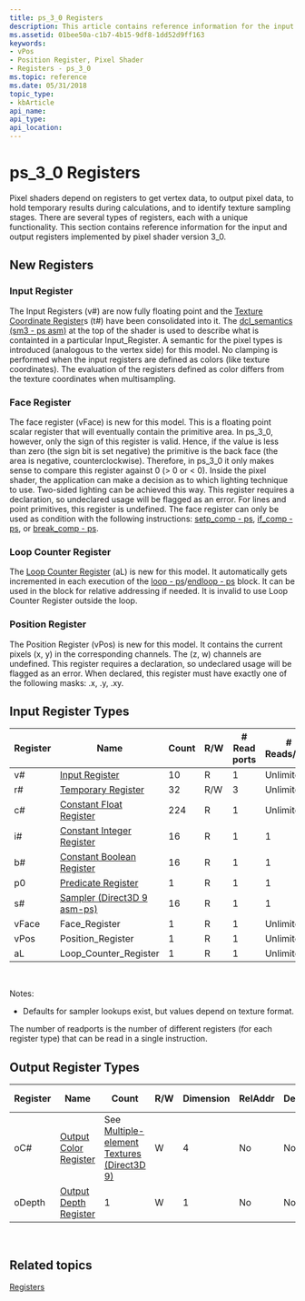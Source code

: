 ```yaml
---
title: ps_3_0 Registers
description: This article contains reference information for the input and output registers implemented by pixel shader version 3_0.
ms.assetid: 01bee50a-c1b7-4b15-9df8-1dd52d9ff163
keywords:
- vPos
- Position Register, Pixel Shader
- Registers - ps_3_0
ms.topic: reference
ms.date: 05/31/2018
topic_type: 
- kbArticle
api_name: 
api_type: 
api_location: 
---
```


# ps\_3\_0 Registers

Pixel shaders depend on registers to get vertex data, to output pixel data, to hold temporary results during calculations, and to identify texture sampling stages. There are several types of registers, each with a unique functionality. This section contains reference information for the input and output registers implemented by pixel shader version 3\_0.

## New Registers

### Input Register

The Input Registers (v\#) are now fully floating point and the [Texture Coordinate Register](dx9-graphics-reference-asm-ps-registers-texture-coordinate.md)s (t\#) have been consolidated into it. The [dcl\_semantics (sm3 - ps asm)](dcl-usage---ps.md) at the top of the shader is used to describe what is containted in a particular Input\_Register. A semantic for the pixel types is introduced (analogous to the vertex side) for this model. No clamping is performed when the input registers are defined as colors (like texture coordinates). The evaluation of the registers defined as color differs from the texture coordinates when multisampling.

### Face Register

The face register (vFace) is new for this model. This is a floating point scalar register that will eventually contain the primitive area. In ps\_3\_0, however, only the sign of this register is valid. Hence, if the value is less than zero (the sign bit is set negative) the primitive is the back face (the area is negative, counterclockwise). Therefore, in ps\_3\_0 it only makes sense to compare this register against 0 (> 0 or < 0). Inside the pixel shader, the application can make a decision as to which lighting technique to use. Two-sided lighting can be achieved this way. This register requires a declaration, so undeclared usage will be flagged as an error. For lines and point primitives, this register is undefined. The face register can only be used as condition with the following instructions: [setp\_comp - ps](setp-comp---ps.md), [if\_comp - ps](if-comp---ps.md), or [break\_comp - ps](break-comp---ps.md).

### Loop Counter Register

The [Loop Counter Register](dx9-graphics-reference-asm-ps-registers-loop-counter.md) (aL) is new for this model. It automatically gets incremented in each execution of the [loop - ps](loop---ps.md)/[endloop - ps](endloop---ps.md) block. It can be used in the block for relative addressing if needed. It is invalid to use Loop Counter Register outside the loop.

### Position Register

The Position Register (vPos) is new for this model. It contains the current pixels (x, y) in the corresponding channels. The (z, w) channels are undefined. This register requires a declaration, so undeclared usage will be flagged as an error. When declared, this register must have exactly one of the following masks: .x, .y, .xy.

## Input Register Types



| Register | Name                                                                                      | Count | R/W | \# Read ports | \# Reads/inst | Dimension | RelAddr | Defaults   | Requires DCL |
|----------|-------------------------------------------------------------------------------------------|-------|-----|---------------|---------------|-----------|---------|------------|--------------|
| v\#      | [Input Register](dx9-graphics-reference-asm-ps-registers-input-color.md)                 | 10    | R   | 1             | Unlimited     | 4         | aL      | None       | Yes          |
| r\#      | [Temporary Register](dx9-graphics-reference-asm-ps-registers-temporary.md)               | 32    | R/W | 3             | Unlimited     | 4         | No      | None       | No           |
| c\#      | [Constant Float Register](dx9-graphics-reference-asm-ps-registers-constant-float.md)     | 224   | R   | 1             | Unlimited     | 4         | No      | 0000       | No           |
| i\#      | [Constant Integer Register](dx9-graphics-reference-asm-ps-registers-constant-integer.md) | 16    | R   | 1             | 1             | 4         | No      | 0000       | No           |
| b\#      | [Constant Boolean Register](dx9-graphics-reference-asm-ps-registers-constant-boolean.md) | 16    | R   | 1             | 1             | 1         | No      | FALSE      | No           |
| p0       | [Predicate Register](dx9-graphics-reference-asm-ps-registers-predicate.md)               | 1     | R   | 1             | 1             | 1         | No      | None       | No           |
| s\#      | [Sampler (Direct3D 9 asm-ps)](dx9-graphics-reference-asm-ps-registers-sampler.md)        | 16    | R   | 1             | 1             | 4         | No      | See note 1 | Yes          |
| vFace    | Face\_Register                                                                            | 1     | R   | 1             | Unlimited     | 1         | No      | None       | Yes          |
| vPos     | Position\_Register                                                                        | 1     | R   | 1             | Unlimited     | 4         | No      | None       | Yes          |
| aL       | Loop\_Counter\_Register                                                                   | 1     | R   | 1             | Unlimited     | 1         | n/a     | None       | No           |



 

Notes:

-   Defaults for sampler lookups exist, but values depend on texture format.

The number of readports is the number of different registers (for each register type) that can be read in a single instruction.

## Output Register Types



| Register | Name                                                                              | Count                                                                             | R/W | Dimension | RelAddr | Defaults | Requires DCL |
|----------|-----------------------------------------------------------------------------------|-----------------------------------------------------------------------------------|-----|-----------|---------|----------|--------------|
| oC#     | [Output Color Register](dx9-graphics-reference-asm-ps-registers-output-color.md) | See [Multiple-element Textures (Direct3D 9)](/windows/desktop/direct3d9/multiple-element-textures) | W   | 4         | No      | None     | No           |
| oDepth   | [Output Depth Register](dx9-graphics-reference-asm-ps-registers-output-depth.md) | 1                                                                                 | W   | 1         | No      | None     | No           |



 

## Related topics

<dl> <dt>

[Registers](dx9-graphics-reference-asm-ps-registers.md)
</dt> </dl>

 

 
